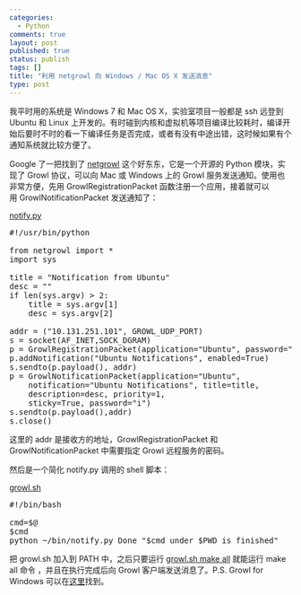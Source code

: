 ```yaml
--- 
categories: 
  - Python
comments: true
layout: post
published: true
status: publish
tags: []
title: "利用 netgrowl 向 Windows / Mac OS X 发送消息"
type: post
---
```

我平时用的系统是 Windows 7 和 Mac OS X，实验室项目一般都是 ssh 远登到 Ubuntu 和 Linux 上开发的。有时碰到内核和虚拟机等项目编译比较耗时，编译开始后要时不时的看一下编译任务是否完成，或者有没有中途出错，这时候如果有个通知系统就比较方便了。

Google 了一把找到了 <a title="netgrowl" href="http://the.taoofmac.com/space/projects/netgrowl" target="_blank">netgrowl</a> 这个好东东，它是一个开源的 Python 模块，实现了 Growl 协议，可以向 Mac 或 Windows 上的 Growl 服务发送通知。使用也非常方便，先用 GrowlRegistrationPacket 函数注册一个应用，接着就可以用 GrowlNotificationPacket 发送通知了：

<span style="text-decoration:underline;">notify.py</span>
<pre>#!/usr/bin/python

from netgrowl import *
import sys

title = "Notification from Ubuntu"
desc = ""
if len(sys.argv) &gt; 2:
    title = sys.argv[1]
    desc = sys.argv[2]

addr = ("10.131.251.101", GROWL_UDP_PORT)
s = socket(AF_INET,SOCK_DGRAM)
p = GrowlRegistrationPacket(application="Ubuntu", password="i")
p.addNotification("Ubuntu Notifications", enabled=True)
s.sendto(p.payload(), addr)
p = GrowlNotificationPacket(application="Ubuntu",
    notification="Ubuntu Notifications", title=title,
    description=desc, priority=1,
    sticky=True, password="i")
s.sendto(p.payload(),addr)
s.close()</pre>
这里的 addr 是接收方的地址，GrowlRegistrationPacket 和 GrowlNotificationPacket 中需要指定 Growl 远程服务的密码。

然后是一个简化 notify.py 调用的 shell 脚本：

<span style="text-decoration:underline;">growl.sh</span>
<pre>#!/bin/bash

cmd=$@
$cmd
python ~/bin/notify.py Done "$cmd under $PWD is finished"</pre>
把 growl.sh 加入到 PATH 中，之后只要运行 <span style="text-decoration:underline;">growl.sh make all</span> 就能运行 make all 命令 ，并且在执行完成后向 Growl 客户端发送消息了。P.S. Growl for Windows 可以在<a title="这里" href="http://www.growlforwindows.com/" target="_blank">这里</a>找到。
